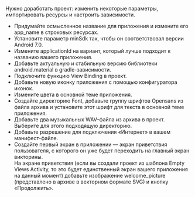 Нужно доработать проект: изменить некоторые параметры, импортировать ресурсы и настроить зависимости. 

* Придумайте осмысленное название для приложения и измените его app_name в строковых ресурсах.
* Установите параметр minSdk так, чтобы он соответствовал версии Android 7.0.
* Измените applicationId на вариант, который лучше подходит к названию вашего приложения.
* Добавьте актуальную и стабильную версию библиотеки android.material в gradle-зависимости.
* Подключите функцию View Binding в проект.
* Добавьте новую иконку приложения с помощью конфигуратора иконок.
* Измените цвета в основной теме приложения.
* Создайте директорию Font, добавьте группу шрифтов Opensans из файла архива и установите этот шрифт для текста в основной теме приложения.
* Добавьте два музыкальных WAV-файла из архива в проект. Выберите для этого подходящую директорию.
* Добавьте разрешение для подключения «Интернет» в вашем манифест-файле.
* Создайте первый экран в приложении — экран приветствия пользователя, 
с которого он уже будет переходить на главный экран викторины.  
На экране приветствия (если вы создали проект из шаблона Empty Views Activity, то это будет единственный экран вашего приложения на данный момент) 
добавьте изображение welcome_picture (представлено в архиве в векторном формате SVG) и кнопку «Продолжить».
